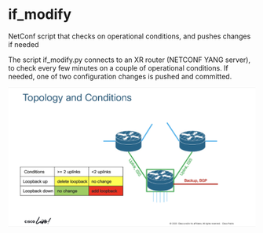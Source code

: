 # if_modify
NetConf script that checks on operational conditions, and pushes changes if needed

The script if_modify.py connects to an XR router (NETCONF YANG server), to check every few minutes on a couple of operational conditions.
If needed, one of two configuration changes is pushed and committed.

![Topology & conditions](https://github.com/mikemikhail/if_modify/blob/master/topology_conditions.png)
